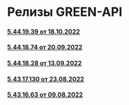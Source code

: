 # Релизы GREEN-API
#### [5.44.19.39 от 18.10.2022](5.44.19.39.md)
#### [5.44.18.74 от 20.09.2022](5.44.18.74.md)
#### [5.44.18.28 от 13.09.2022](5.44.18.28.md)
#### [5.43.17.130 от 23.08.2022](5.43.17.130.md)
#### [5.43.16.63 от 09.08.2022](5.43.16.63.md)